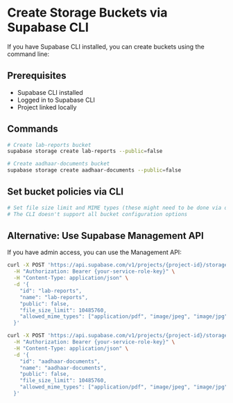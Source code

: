 # Create Storage Buckets via Supabase CLI

If you have Supabase CLI installed, you can create buckets using the command line:

## Prerequisites
- Supabase CLI installed
- Logged in to Supabase CLI
- Project linked locally

## Commands

```bash
# Create lab-reports bucket
supabase storage create lab-reports --public=false

# Create aadhaar-documents bucket
supabase storage create aadhaar-documents --public=false
```

## Set bucket policies via CLI

```bash
# Set file size limit and MIME types (these might need to be done via dashboard)
# The CLI doesn't support all bucket configuration options
```

## Alternative: Use Supabase Management API

If you have admin access, you can use the Management API:

```bash
curl -X POST 'https://api.supabase.com/v1/projects/{project-id}/storage/buckets' \
  -H "Authorization: Bearer {your-service-role-key}" \
  -H "Content-Type: application/json" \
  -d '{
    "id": "lab-reports",
    "name": "lab-reports",
    "public": false,
    "file_size_limit": 10485760,
    "allowed_mime_types": ["application/pdf", "image/jpeg", "image/jpg"]
  }'

curl -X POST 'https://api.supabase.com/v1/projects/{project-id}/storage/buckets' \
  -H "Authorization: Bearer {your-service-role-key}" \
  -H "Content-Type: application/json" \
  -d '{
    "id": "aadhaar-documents",
    "name": "aadhaar-documents",
    "public": false,
    "file_size_limit": 10485760,
    "allowed_mime_types": ["application/pdf", "image/jpeg", "image/jpg"]
  }'
```

